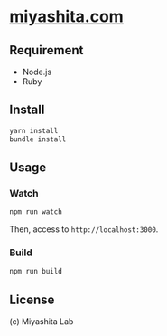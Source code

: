# [miyashita.com](https://miyashita.com)

## Requirement
- Node.js
- Ruby

## Install
```bash
yarn install
bundle install
```

## Usage

### Watch
```bash
npm run watch
```

Then, access to `http://localhost:3000`.

### Build
```bash
npm run build
```


## License

(c) Miyashita Lab
